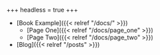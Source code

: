 +++
headless = true
+++

- [Book Example]({{< relref "/docs/" >}})
  - [Page One]({{< relref "/docs/page_one" >}})
  - [Page Two]({{< relref "/docs/page_two" >}})
- [Blog]({{< relref "/posts" >}})